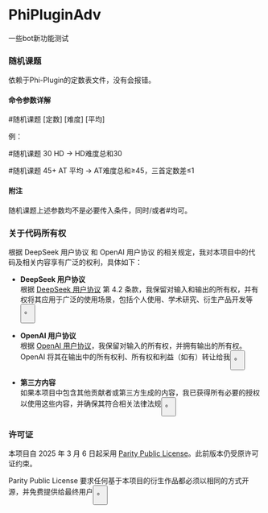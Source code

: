 # PhiPluginAdv
一些bot新功能测试

### 随机课题

依赖于Phi-Plugin的定数表文件，没有会报错。

#### 命令参数详解

#随机课题 [定数] [难度] [平均]

例：

#随机课题 30 HD → HD难度总和30

#随机课题 45+ AT 平均 → AT难度总和≥45，三首定数差≤1

#### 附注

随机课题上述参数均不是必要传入条件，同时/或者#均可。

### 关于代码所有权

根据 DeepSeek 用户协议 和 OpenAI 用户协议 的相关规定，我对本项目中的代码及相关内容享有广泛的权利，具体如下：

- **DeepSeek 用户协议**  
  根据 [DeepSeek 用户协议](https://cdn.deepseek.com/policies/zh-CN/deepseek-terms-of-use.html) 第 4.2 条款，我保留对输入和输出的所有权，并有权将其应用于广泛的使用场景，包括个人使用、学术研究、衍生产品开发等<button class="citation-flag" data-index="1">。

- **OpenAI 用户协议**  
  根据 [OpenAI 用户协议](https://openai.com/policies/row-terms-of-use/)，我保留对输入的所有权，并拥有输出的所有权。OpenAI 将其在输出中的所有权利、所有权和利益（如有）转让给我<button class="citation-flag" data-index="7">。

- **第三方内容**  
  如果本项目中包含其他贡献者或第三方生成的内容，我已获得所有必要的授权以使用这些内容，并确保其符合相关法律法规<button class="citation-flag" data-index="3">。

### 许可证

本项目自 2025 年 3 月 6 日起采用 [Parity Public License](https://paritylicense.com/)。此前版本仍受原许可证约束。

Parity Public License 要求任何基于本项目的衍生作品都必须以相同的方式开源，并免费提供给最终用户<button class="citation-flag" data-index="4">。
